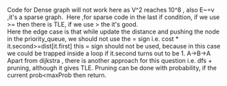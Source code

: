 Code for Dense graph will not work here as V^2 reaches 10^8 , also E~=v ,it's a sparse graph.
​
Here ,for sparse code in the last if condition, if we use >= then there is TLE, if we use > the it's good.
<br>
Here the edge case is that while update the distance and pushing the node in the priority_queue, we should not use the = sign i.e. cost * it.second>=dist[it.first] this = sign should not be used, because in this case we could be trapped inside a loop if it.second turns out to be 1.  A->B->A
<br>
Apart from dijkstra , there is another approach for this question i.e. dfs + pruning, although it gives TLE. Pruning can be done with probability, if the current prob<maxProb then return.